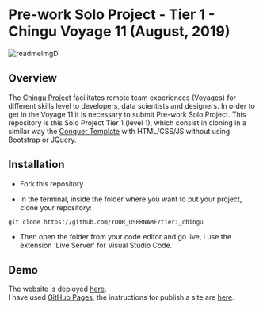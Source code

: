 

# Pre-work Solo Project - Tier 1 - Chingu Voyage 11 (August, 2019)

![readmeImgD](https://user-images.githubusercontent.com/54006453/123920605-6d728980-d986-11eb-8e13-e515ec742505.png)


## Overview

The [Chingu Project](https://chingu.io/) facilitates remote team experiences (Voyages) for different skills level to developers, data scientists and designers. In order to get in the Voyage 11 it is necessary to submit Pre-work Solo Project. This repository is this Solo Project Tier 1 (level 1), which consist in cloning in a similar way the [Conquer Template](https://www.free-css.com/free-css-templates/page196/conquer) with HTML/CSS/JS without using Bootstrap or JQuery.

## Installation

* Fork this repository

* In the terminal, inside the folder where you want to put your project, clone your repository:
```
git clone https://github.com/YOUR_USERNAME/tier1_chingu
```
* Then open the folder from your code editor and go live, I use the extension 'Live Server' for Visual Studio Code.

## Demo

The website  is deployed [here](https://minervalong.github.io/tier1_chingu/).  
I have used [GitHub Pages](https://pages.github.com/), the instructions for publish a site are [here](https://help.github.com/en/categories/github-pages-basics).
